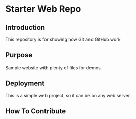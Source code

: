 # Starter Web Repo

## Introduction

This repository is for showing how Git and GitHub work

## Purpose

Sample website with plenty of files for demos

## Deployment

This is a simple web project, so it can be on any web server.

## How To Contribute 
